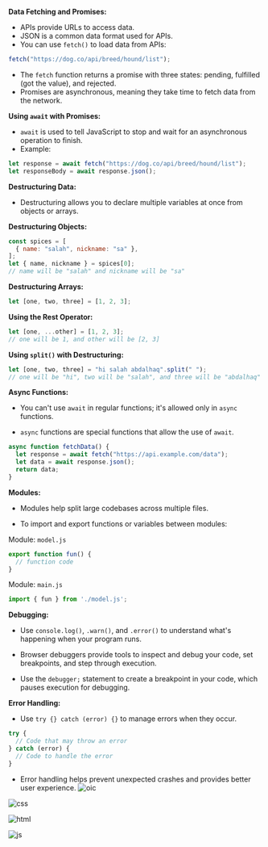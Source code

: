 **Data Fetching and Promises:**

- APIs provide URLs to access data.
- JSON is a common data format used for APIs.
- You can use `fetch()` to load data from APIs:
```javascript
fetch("https://dog.co/api/breed/hound/list");
```

- The `fetch` function returns a promise with three states: pending, fulfilled (got the value), and rejected.
- Promises are asynchronous, meaning they take time to fetch data from the network.

**Using `await` with Promises:**

- `await` is used to tell JavaScript to stop and wait for an asynchronous operation to finish.
- Example:
```javascript
let response = await fetch("https://dog.co/api/breed/hound/list");
let responseBody = await response.json();
```

**Destructuring Data:**

- Destructuring allows you to declare multiple variables at once from objects or arrays.

**Destructuring Objects:**

```javascript
const spices = [
  { name: "salah", nickname: "sa" },
];
let { name, nickname } = spices[0];
// name will be "salah" and nickname will be "sa"
```

**Destructuring Arrays:**

```javascript
let [one, two, three] = [1, 2, 3];
```

**Using the Rest Operator:**

```javascript
let [one, ...other] = [1, 2, 3];
// one will be 1, and other will be [2, 3]
```

**Using `split()` with Destructuring:**

```javascript
let [one, two, three] = "hi salah abdalhaq".split(" ");
// one will be "hi", two will be "salah", and three will be "abdalhaq"
```

**Async Functions:**

- You can't use `await` in regular functions; it's allowed only in `async` functions.

- `async` functions are special functions that allow the use of `await`.

```javascript
async function fetchData() {
  let response = await fetch("https://api.example.com/data");
  let data = await response.json();
  return data;
}
```

**Modules:**

- Modules help split large codebases across multiple files.

- To import and export functions or variables between modules:

Module: `model.js`
```javascript
export function fun() {
  // function code
}
```

Module: `main.js`
```javascript
import { fun } from './model.js';
```

**Debugging:**

- Use `console.log()`, `.warn()`, and `.error()` to understand what's happening when your program runs.

- Browser debuggers provide tools to inspect and debug your code, set breakpoints, and step through execution.

- Use the `debugger;` statement to create a breakpoint in your code, which pauses execution for debugging.

**Error Handling:**

- Use `try {} catch (error) {}` to manage errors when they occur.

```javascript
try {
  // Code that may throw an error
} catch (error) {
  // Code to handle the error
}
```

- Error handling helps prevent unexpected crashes and provides better user experience.
![oic](https://github.com/Salahabdalhaq/MasteringJavaScriptIn20Days/assets/120148077/b341163d-1a19-49b0-a4a3-d05a07a759bc)

![css](https://github.com/Salahabdalhaq/MasteringJavaScriptIn20Days/assets/120148077/db98cf70-7958-4fc5-89a0-ae3107fd820c)

![html](https://github.com/Salahabdalhaq/MasteringJavaScriptIn20Days/assets/120148077/ecc987ed-798b-40bf-b642-0391c87bf7aa)

![js](https://github.com/Salahabdalhaq/MasteringJavaScriptIn20Days/assets/120148077/d447fdff-911e-4e12-906b-019f2e057d39)


